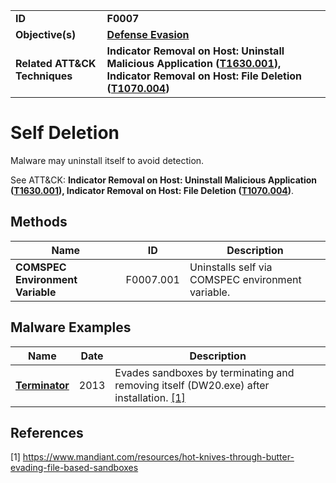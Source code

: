 
<table>
<tr>
<td><b>ID</b></td>
<td><b>F0007</b></td>
</tr>
<tr>
<td><b>Objective(s)</b></td>
<td><b><a href="../defense-evasion">Defense Evasion</a></b></td>
</tr>
<tr>
<td><b>Related ATT&CK Techniques</b></td>
<td><b>Indicator Removal on Host: Uninstall Malicious Application (<a href="https://attack.mitre.org/techniques/T1630/001/">T1630.001</a>), Indicator Removal on Host: File Deletion
(<a href="https://attack.mitre.org/techniques/T1070/004/">T1070.004</a>)</b></td>
</tr>
</table>


Self Deletion
=============
Malware may uninstall itself to avoid detection. 

See ATT&CK: **Indicator Removal on Host: Uninstall Malicious Application ([T1630.001](https://attack.mitre.org/techniques/T1630/001/)), Indicator Removal on Host: File Deletion ([T1070.004](https://attack.mitre.org/techniques/T1070/004/))**.

Methods
-------
|Name|ID|Description|
|---|---|---|
|**COMSPEC Environment Variable**|F0007.001|Uninstalls self via COMSPEC environment variable.|


Malware Examples
----------------
|Name|Date|Description|
|---|---|---|
|[**Terminator**](../xample-malware/terminator.md)|2013|Evades sandboxes by terminating and removing itself (DW20.exe) after installation. [[1]](#1)|


References
----------
<a name="1">[1]</a> https://www.mandiant.com/resources/hot-knives-through-butter-evading-file-based-sandboxes
